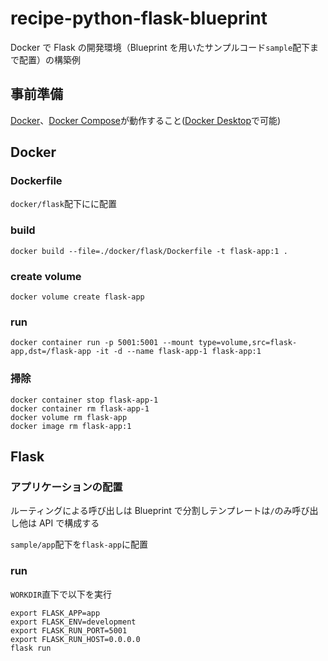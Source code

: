 # recipe-python-flask-blueprint

Docker で Flask の開発環境（Blueprint を用いたサンプルコード`sample`配下まで配置）の構築例

## 事前準備

[Docker](https://www.docker.com/)、[Docker Compose](https://docs.docker.com/compose/)が動作すること([Docker Desktop](https://www.docker.com/get-started)で可能)

## Docker

### Dockerfile

`docker/flask`配下にに配置

### build

```
docker build --file=./docker/flask/Dockerfile -t flask-app:1 .
```

### create volume

```
docker volume create flask-app
```

### run

```
docker container run -p 5001:5001 --mount type=volume,src=flask-app,dst=/flask-app -it -d --name flask-app-1 flask-app:1
```

### 掃除

```
docker container stop flask-app-1
docker container rm flask-app-1
docker volume rm flask-app
docker image rm flask-app:1
```

## Flask

### アプリケーションの配置

ルーティングによる呼び出しは Blueprint で分割しテンプレートは`/`のみ呼び出し他は API で構成する

`sample/app`配下を`flask-app`に配置

### run

`WORKDIR`直下で以下を実行

```
export FLASK_APP=app
export FLASK_ENV=development
export FLASK_RUN_PORT=5001
export FLASK_RUN_HOST=0.0.0.0
flask run
```
